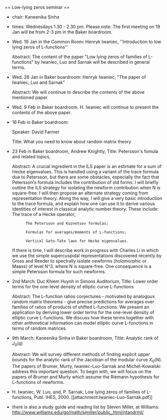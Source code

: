 == Low-lying zeros seminar ==

 * chair: Kaneenika Sinha
 * times: Wednesdays 1.30 - 2.30 pm.  Please note: The first meeting on 19 Jan will be from 2-3 pm in the Baker boardroom.
 * Wed. 19 Jan in the Common Room: Henryk Iwaniec, ''Introduction to low lying zeros of L-functions'' 
    
   Abstract: The content of the paper "Low lying zeros of families of L-functions" by Iwaniec, Luo and Sarnak will be described in general terms.

 * Wed. 26 Jan in Baker boardroom: Henryk Iwaniec, "The paper of Iwaniec, Luo and Sarnak"

   Abstract: We will continue to describe the contents of the above mentioned paper.

 * Wed. 9 Feb in Baker boardroom.  H. Iwaniec will continue to present the contents of the above paper. 

 * 16 Feb in Baker boardroom: 
   
   Speaker: David Farmer
   
   Title: What you need to know about random matrix theory

 * 23 Feb in Baker boardroom, Andrew Knightly, Title: Petersson's fomula and related topics,

   
    Abstract: A crucial ingredient in the ILS paper is an estimate for a sum of Hecke eigenvalues.  This is handled using a variant of the trace formula due to Petersson, but there are some obstacles, especially the fact that Petersson's formula includes the contribution of old forms.  I will briefly outline the ILS strategy for isolating the newform contribution when N is square-free.  I will then propose an alternate strategy coming from representation theory.  Along the way, I will give a very basic introduction to the trace formula, and explain how one can use it to derive various identities of interest in classical analytic number theory. These include:
             The trace of a Hecke operator;

             The Petersson and Kuznetsov formulas;
             
             Formulas for averages/moments of L-functions;

             Vertical Sato-Tate laws for Hecke eigenvalues.

    If there is time, I will describe work in progress with Charles Li in which we use the simple supercuspidal representations discovered recently by Gross and Reeder to spectrally isolate newforms (holomorphic or Maass) of level N^3, where N is square-free.  One consequence is a simple Petersson formula for such newforms.

 * 2nd March: Duc Khiem Huynh in Simons Auditorium, Title: Lower order terms for the one-level density of elliptic curve L-functions

   Abstract: The L-function ratios conjectures - motivated by analogous random matrix theorems - give precise predictions for averages over families
of ratios of products of shifted L-functions. We present an application by deriving lower order terms for the one-level density of elliptic curve L-functions. We discuss how these terms together with other arithmetical information can model elliptic curve L-functions in terms of random matrices.

 * 9th March: Kaneenika Sinha in Baker boardroom, Title: Analytic rank of $J_0(q)$ 

   Abstract: We will survey different methods of finding explicit upper bounds for the analytic rank of the Jacobian of the modular curve $X_0(N).$  The papers of Brumer, Murty, Iwaniec-Luo-Sarnak and Michel-Kowalski address this important question.  To begin with, we will focus on the papers of Brumer and Murty which assume the Riemann hypothesis for L-functions of newforms. 

 * H. Iwaniec, W. Luo, and, P. Sarnak, Low lying zeros of families of L-functions, Publ. IHES, 2000.
    [[attachment:Iwaniec-Luo-Sarnak.pdf]]
 * there is also a study guide and reading list by Steven Miller, at Williams: http://www.williams.edu/go/math/sjmiller/public_html/ntandrmt/
